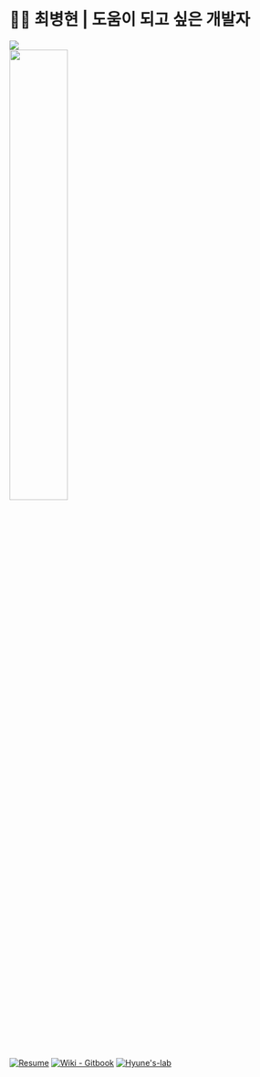 # :ok_man:&nbsp;최병현 | 도움이 되고 싶은 개발자 

<a href="https://github.com/devxb/gitanimals">
  <img src="https://render.gitanimals.org/farms/hyune-c"/>
</a>

</br>

<img src="https://user-images.githubusercontent.com/55722186/202387388-ff1e580b-e2c3-47f6-bf3b-80a0980d9e6b.png"  width="45%" height="45%"/>

[![Resume](https://img.shields.io/badge/Resume-0DB46D?style=flat)](https://hyune-c.notion.site/hyune-c/a291e10cee4f46b780ef674fcfa6c0a1) 
[![Wiki - Gitbook](https://img.shields.io/static/v1?label=Gitbook&message=Hyune's+Wiki&color=6366E0&style=flat)](https://hyune.gitbook.io/study-develop/)
[![Hyune's-lab](https://img.shields.io/static/v1?label=Github&message=Hyune's-lab&color=DAA520&style=flat)](https://github.com/orgs/Hyune-s-lab/repositories)

